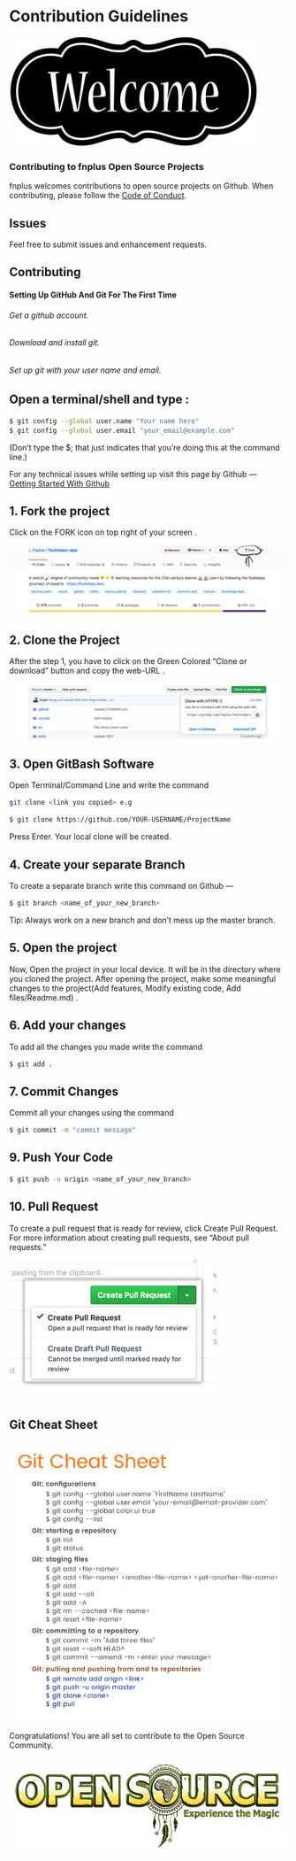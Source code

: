 
# Contribution Guidelines


![pull_request-image](./images/welcome.png)


### Contributing to fnplus Open Source Projects
fnplus welcomes contributions to open source projects on Github. When contributing, please follow the [Code of Conduct](/CODE_OF_CONDUCT.md).

## Issues
Feel free to submit issues and enhancement requests.



## Contributing

#### Setting Up GitHub And Git For The First Time

###### Get a github account.
###### Download and install git.
###### Set up git with your user name and email.

## Open a terminal/shell and type :
```bash
$ git config --global user.name "Your name here"
$ git config --global user.email "your_email@example.com"
```
(Don’t type the $; that just indicates that you’re doing this at the command line.)

For any technical issues while setting up visit this page by Github —  
[Getting Started With Github](https://help.github.com/en/github/getting-started-with-github)


## 1. Fork the project

Click on the FORK icon on top right of your screen .

![fork-image](./images/fork.png)


## 2. Clone the Project
After the step 1, you have to click on the Green Colored “Clone or download” button and copy the web-URL .

![clone_url-image](./images/clone.png)


## 3. Open GitBash Software

Open Terminal/Command Line and write the command
```bash
git clone <link you copied> e.g
```
```bash
$ git clone https://github.com/YOUR-USERNAME/ProjectName
```
Press Enter. Your local clone will be created.

## 4. Create your separate Branch

To create a separate branch write this command on Github —
```bash
$ git branch <name_of_your_new_branch>
```
Tip: Always work on a new branch and don’t mess up the master branch.

## 5. Open the project

Now, Open the project in your local device. It will be in the directory where you cloned the project.
After opening the project, make some meaningful changes to the project(Add features, Modify existing code, Add files/Readme.md) .

## 6. Add your changes

To add all the changes you made write the command
```bash
$ git add .
```
## 7. Commit Changes

Commit all your changes using the command
```bash
$ git commit -m "commit message"
```
## 9. Push Your Code
```bash
$ git push -u origin <name_of_your_new_branch>
```

## 10. Pull Request

To create a pull request that is ready for review, click Create Pull Request. For more information about creating pull requests, see “About pull requests.”

![pull_request-image](./images/pull_request.png)


## Git Cheat Sheet 

![git_cheet_sheet-image](./images/git_cheat_sheet.jpg)


Congratulations! You are all set to contribute to the Open Source Community.

![open_source-image](./images/open_source.png)
